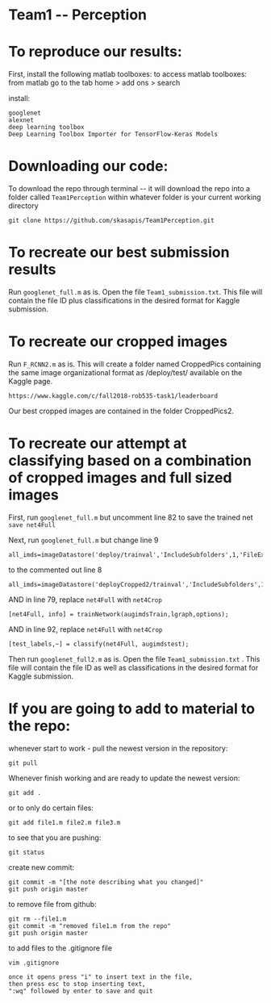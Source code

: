 # Team1 -- Perception

# To reproduce our results:

First, install the following matlab toolboxes:
to access matlab toolboxes: from matlab go to the tab home > add ons > search

install:
```
googlenet
alexnet
deep learning toolbox
Deep Learning Toolbox Importer for TensorFlow-Keras Models
```


# Downloading our code: 
To download the repo through terminal 
-- it will download the repo into a folder called ```Team1Perception``` within whatever folder is your current working directory 
```
git clone https://github.com/skasapis/Team1Perception.git
```

# To recreate our best submission results
Run ```googlenet_full.m``` as is. Open the file ```Team1_submission.txt```. This file will contain the file ID plus classifications in the desired format for Kaggle submission.


# To recreate our cropped images
Run ```F_RCNN2.m``` as is. This will create a folder named CroppedPics containing the same image organizational format as /deploy/test/ available on the Kaggle page. 
```
https://www.kaggle.com/c/fall2018-rob535-task1/leaderboard
```
Our best cropped images are contained in the folder CroppedPics2.


# To recreate our attempt at classifying based on a combination of cropped images and full sized images
First, run ```googlenet_full.m``` but uncomment line 82 to save the trained net ```save net4Full```

Next, run ```googlenet_full.m```  but change line 9
```
all_imds=imageDatastore('deploy/trainval','IncludeSubfolders',1,'FileExtensions','.jpg');
```
to the commented out line 8
```
all_imds=imageDatastore('deployCropped2/trainval','IncludeSubfolders',1,'FileExtensions','.jpg');
```
AND in line  79, replace ```net4Full``` with ```net4Crop```
```
[net4Full, info] = trainNetwork(augimdsTrain,lgraph,options);
```
AND in line 92, replace  ```net4Full``` with ```net4Crop```
```
[test_labels,~] = classify(net4Full, augimdstest);
```

Then run ```googlenet_full2.m``` as is. Open the file ```Team1_submission.txt``` . This file will contain the file ID as well as classifications in the desired format for Kaggle submission.


# If you are going to add to material to the repo:

whenever start to work - pull the newest version in the repository: 
```
git pull
```

Whenever finish working and are ready to update the newest version:                          
```
git add .
```

or to only do certain files:
```
git add file1.m file2.m file3.m    
```
to see that you are pushing:
```
git status   
```

create new commit: 
``` 
git commit -m "[the note describing what you changed]"                            
git push origin master
```

to remove file from github:        
``` 
git rm --file1.m
git commit -m "removed file1.m from the repo"
git push origin master
```

to add files to the .gitignore file
```
vim .gitignore
```
    once it opens press "i" to insert text in the file,
    then press esc to stop inserting text,
    ":wq" followed by enter to save and quit



